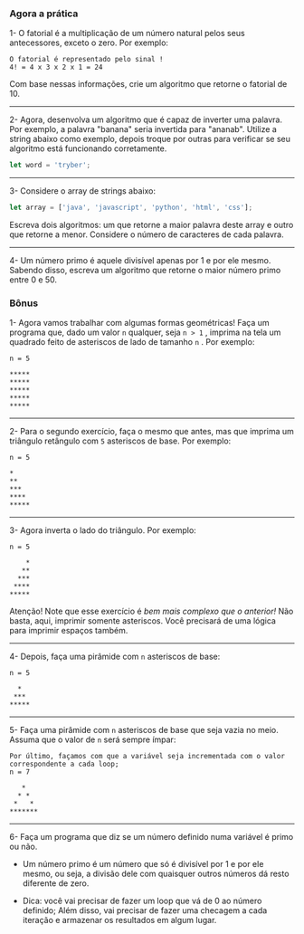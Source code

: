 
### Agora a prática


1- O fatorial é a multiplicação de um número natural pelos seus antecessores, exceto o zero. Por exemplo:


```shell
O fatorial é representado pelo sinal !
4! = 4 x 3 x 2 x 1 = 24
```

Com base nessas informações, crie um algoritmo que retorne o fatorial de 10.

----------

2- Agora, desenvolva um algoritmo que é capaz de inverter uma palavra. Por exemplo, a palavra "banana" seria invertida para "ananab". Utilize a string abaixo como exemplo, depois troque por outras para verificar se seu algoritmo está funcionando corretamente.


```javascript
let word = 'tryber';
```

----------

3- Considere o array de strings abaixo:


```javascript
let array = ['java', 'javascript', 'python', 'html', 'css'];
```

Escreva dois algoritmos: um que retorne a maior palavra deste array e outro que retorne a menor. Considere o número de caracteres de cada palavra.

----------

4- Um número primo é aquele divisível apenas por 1 e por ele mesmo. Sabendo disso, escreva um algoritmo que retorne o maior número primo entre 0 e 50.

### Bônus

1- Agora vamos trabalhar com algumas formas geométricas! Faça um programa que, dado um valor  `n`  qualquer, seja  `n > 1`  , imprima na tela um quadrado feito de asteriscos de lado de tamanho  `n`  . Por exemplo:


```shell
n = 5

*****
*****
*****
*****
*****
```

----------

2- Para o segundo exercício, faça o mesmo que antes, mas que imprima um triângulo retângulo com  `5`  asteriscos de base. Por exemplo:


```shell
n = 5

*
**
***
****
*****
```

----------

3- Agora inverta o lado do triângulo. Por exemplo:


```shell
n = 5

    *
   **
  ***
 ****
*****
```

Atenção! Note que esse exercício é  _bem mais complexo que o anterior!_ Não basta, aqui, imprimir somente asteriscos. Você precisará de uma lógica para imprimir espaços também.

----------

4- Depois, faça uma pirâmide com  `n`  asteriscos de base:


```shell
n = 5

  *
 ***
*****
```

----------

5- Faça uma pirâmide com  `n`  asteriscos de base que seja vazia no meio. Assuma que o valor de  `n`  será sempre ímpar:


```shell
Por último, façamos com que a variável seja incrementada com o valor correspondente a cada loop;
n = 7

   *
  * *
 *   *
*******
```

----------

6- Faça um programa que diz se um número definido numa variável é primo ou não.

-   Um número primo é um número que só é divisível por 1 e por ele mesmo, ou seja, a divisão dele com quaisquer outros números dá resto diferente de zero.
    
-   Dica: você vai precisar de fazer um loop que vá de 0 ao número definido; Além disso, vai precisar de fazer uma checagem a cada iteração e armazenar os resultados em algum lugar.